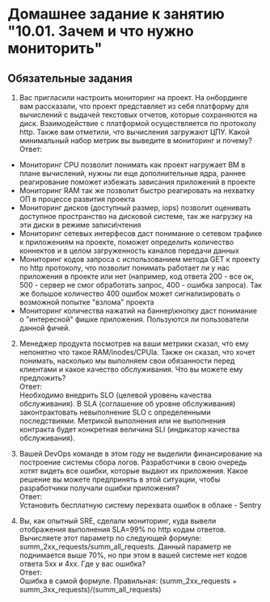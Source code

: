 # Домашнее задание к занятию "10.01. Зачем и что нужно мониторить"

## Обязательные задания

1. Вас пригласили настроить мониторинг на проект. На онбординге вам рассказали, что проект представляет из себя 
платформу для вычислений с выдачей текстовых отчетов, которые сохраняются на диск. Взаимодействие с платформой 
осуществляется по протоколу http. Также вам отметили, что вычисления загружают ЦПУ. Какой минимальный набор метрик вы
выведите в мониторинг и почему?  
Ответ:  
- Мониторинг CPU позволит понимать как проект нагружает ВМ в плане вычислений, нужны ли еще дополнительные ядра, раннее реагирование поможет избежать зависания приложений в проекте
- Мониторинг RAM так же позволит быстро реагировать на нехватку ОП в процессе развития проекта 
- Мониторинг дисков (доступный размер, iops) позволит оценивать доступное пространство на дисковой системе, так же нагрузку на эти диски в режиме записи\чтения
- Мониторинг сетевых интерфесов даст понимание о сетевом трафике к приложениям на проекте, поможет определить количество коннектов и в целом загруженность каналов передачи данных
- Мониторинг кодов запроса с использованием метода GET к проекту по http протоколу, что позволит понимать работает ли у нас приложения в проекте или нет (например, код ответа 200 - все ок, 500 - сервер не смог обработать запрос, 400 - ошибка запроса). Так же большое количество 400 ошибок может сигнализировать о  возможной попытке "взлома" проекта
- Мониторинг количества нажатий на баннер\кнопку даст понимание о "интересной" фишке приложения. Пользуются ли пользователи данной фичей.

2. Менеджер продукта посмотрев на ваши метрики сказал, что ему непонятно что такое RAM/inodes/CPUla. Также он сказал, 
что хочет понимать, насколько мы выполняем свои обязанности перед клиентами и какое качество обслуживания. Что вы 
можете ему предложить?  
Ответ:  
Необходимо внедрить SLO (целевой уровень качества обслуживания). В SLA (cоглашение об уровне обслуживания) законтрактовать невыполнение SLO с определенными последствиями. Метрикой выполнения или не выполнения контракта будет конкретная величина SLI (индикатор качества обслуживания).

3. Вашей DevOps команде в этом году не выделили финансирование на построение системы сбора логов. Разработчики в свою 
очередь хотят видеть все ошибки, которые выдают их приложения. Какое решение вы можете предпринять в этой ситуации, 
чтобы разработчики получали ошибки приложения?  
Ответ:  
Установить бесплатную систему перехвата ошибок в облаке - Sentry

3. Вы, как опытный SRE, сделали мониторинг, куда вывели отображения выполнения SLA=99% по http кодам ответов. 
Вычисляете этот параметр по следующей формуле: summ_2xx_requests/summ_all_requests. Данный параметр не поднимается выше 
70%, но при этом в вашей системе нет кодов ответа 5xx и 4xx. Где у вас ошибка?  
Ответ:  
Ошибка в самой формуле. Правильная: (summ_2xx_requests + summ_3xx_requests)/(summ_all_requests)
